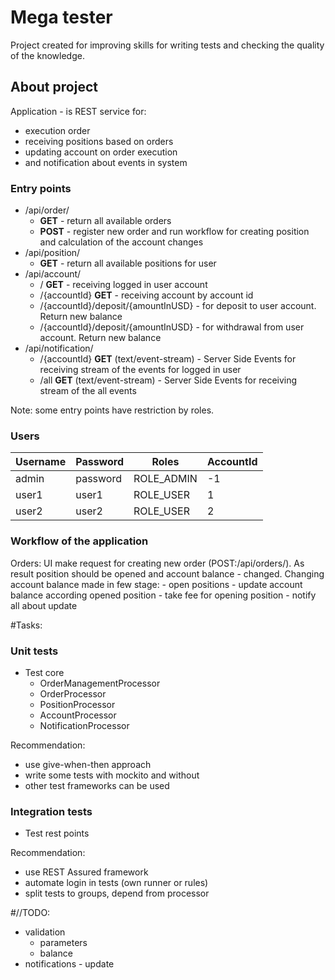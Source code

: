 # Mega tester

Project created for improving skills for writing tests and checking the quality of the knowledge.

## About project

Application - is REST service for:
 - execution order
 - receiving positions based on orders
 - updating account on order execution
 - and notification about events in system
 
 ### Entry points
 - /api/order/
	- **GET** - return all available orders
 	- **POST** - register new order and run workflow for creating position and calculation of the account changes
- /api/position/
	- **GET** - return all available positions for user
- /api/account/
	- / **GET** - receiving logged in user account
	- /{accountId} **GET** - receiving account by account id
	- /{accountId}/deposit/{amountInUSD} - for deposit to user account. Return new balance
	- /{accountId}/deposit/{amountInUSD} - for withdrawal from user account. Return new balance
- /api/notification/
	- /{accountId} **GET** (text/event-stream) - Server Side Events for receiving stream of the events for logged in user
	- /all **GET** (text/event-stream) - Server Side Events for receiving stream of the all events

Note: some entry points have restriction by roles.

### Users
| Username   | Password | Roles      | AccountId |
|------------|----------|------------|-----------|
| admin      | password | ROLE_ADMIN | -1        |
| user1      | user1    | ROLE_USER  | 1         |
| user2      | user2    | ROLE_USER  | 2         |

### Workflow of the application
Orders:
	UI make request for creating new order (POST:/api/orders/). As result position should be opened and account balance - changed.
	Changing account balance made in few stage:
	- open positions
	- update account balance according opened position
	- take fee for opening position
	- notify all about update 
	  

#Tasks:
### Unit tests
- Test core
	- OrderManagementProcessor
	- OrderProcessor
	- PositionProcessor
	- AccountProcessor
	- NotificationProcessor

Recommendation:
- use give-when-then approach
- write some tests with mockito and without
- other test frameworks can be used

### Integration tests
- Test rest points 

Recommendation:
- use REST Assured framework
- automate login in tests (own runner or rules)
- split tests to groups, depend from processor
 	
#//TODO:
- validation
	- parameters
	- balance
- notifications - update